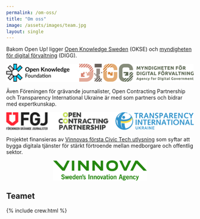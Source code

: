 ```yaml
---
permalink: /om-oss/
title: "Om oss"
image: /assets/images/team.jpg
layout: single
---
```


Bakom Open Up! ligger [Open Knowledge Sweden](https://sites.google.com/view/oksweden/home) (OKSE) och [myndigheten för digital förvaltning](https://www.digg.se) (DIGG).

![](/assets/images/OKSE-DIGG.png)

Även Föreningen för grävande journalister, Open Contracting Partnership och Transparency International Ukraine är med som partners och bidrar med expertkunskap.

![](/assets/images/FGJ-OCP-TIUKR.png)

Projektet finansieras av [Vinnovas första Civic Tech utlysning](https://www.vinnova.se/e/civic-tech/digitala-tjanster-for-2019-04507/) som syftar att bygga digitala tjänster för stärkt förtroende mellan medborgare och offentlig sektor.

<img src="/assets/images/vinnova-logo.png" style="display: block;margin-left:auto;margin-right: auto;" alt="Vinnovas logga" width="50%"/>

## Teamet

{% include crew.html %}
